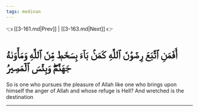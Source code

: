 ```yaml
---
tags: medinan
---
```


👈 [[3-161.md|Prev]] | [[3-163.md|Next]] 👉

# أَفَمَنِ ٱتَّبَعَ رِضۡوَٰنَ ٱللَّهِ كَمَنۢ بَآءَ بِسَخَطٖ مِّنَ ٱللَّهِ وَمَأۡوَىٰهُ جَهَنَّمُۖ وَبِئۡسَ ٱلۡمَصِيرُ

So is one who pursues the pleasure of Allah like one who brings upon himself the anger of Allah and whose refuge is Hell? And wretched is the destination

---

